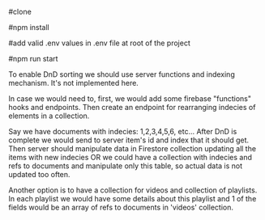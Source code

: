 #clone

#npm install

#add valid .env values in .env file at root of the project

#npm run start

To enable DnD sorting we should use server functions and indexing mechanism.
It's not implemented here.

In case we would need to, first, we would add some firebase "functions" hooks and endpoints.
Then create an endpoint for rearranging indecies of elements in a collection.

Say we have documents with indecies: 1,2,3,4,5,6, etc...
After DnD is complete we would send to server item's id and index that it should get.
Then server should manipulate data in Firestore collection updating all the items with new indecies OR we could have a collection with indecies and refs to documents and manipulate only this table, so  actual data is not updated too often.

Another option is to have a collection for videos and collection of playlists.
In each playlist we would have some details about this playlist and 1 of the fields would be an array of refs to documents in 'videos' collection.
